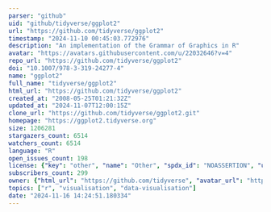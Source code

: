 ```yaml
---
parser: "github"
uid: "github/tidyverse/ggplot2"
url: "https://github.com/tidyverse/ggplot2"
timestamp: "2024-11-10 00:45:03.772976"
description: "An implementation of the Grammar of Graphics in R"
avatar: "https://avatars.githubusercontent.com/u/22032646?v=4"
repo_url: "https://github.com/tidyverse/ggplot2"
doi: "10.1007/978-3-319-24277-4"
name: "ggplot2"
full_name: "tidyverse/ggplot2"
html_url: "https://github.com/tidyverse/ggplot2"
created_at: "2008-05-25T01:21:32Z"
updated_at: "2024-11-07T12:00:15Z"
clone_url: "https://github.com/tidyverse/ggplot2.git"
homepage: "https://ggplot2.tidyverse.org"
size: 1206281
stargazers_count: 6514
watchers_count: 6514
language: "R"
open_issues_count: 198
license: {"key": "other", "name": "Other", "spdx_id": "NOASSERTION", "url": null, "node_id": "MDc6TGljZW5zZTA="}
subscribers_count: 299
owner: {"html_url": "https://github.com/tidyverse", "avatar_url": "https://avatars.githubusercontent.com/u/22032646?v=4", "login": "tidyverse", "type": "Organization"}
topics: ["r", "visualisation", "data-visualisation"]
date: "2024-11-16 14:24:51.180334"
---
```


